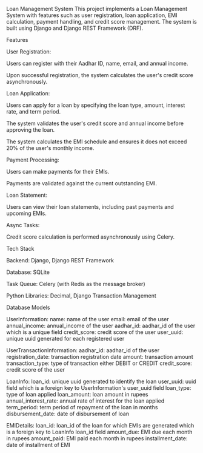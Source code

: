 Loan Management System
This project implements a Loan Management System with features such as user registration, loan application, EMI calculation, payment handling, and credit score management. The system is built using Django and Django REST Framework (DRF).

Features

User Registration:

Users can register with their Aadhar ID, name, email, and annual income.

Upon successful registration, the system calculates the user's credit score asynchronously.



Loan Application:

Users can apply for a loan by specifying the loan type, amount, interest rate, and term period.

The system validates the user's credit score and annual income before approving the loan.

The system calculates the EMI schedule and ensures it does not exceed 20% of the user's monthly income.



Payment Processing:

Users can make payments for their EMIs.

Payments are validated against the current outstanding EMI.



Loan Statement:

Users can view their loan statements, including past payments and upcoming EMIs.



Async Tasks:

Credit score calculation is performed asynchronously using Celery.



Tech Stack

Backend: Django, Django REST Framework

Database: SQLite 

Task Queue: Celery (with Redis as the message broker)

Python Libraries: Decimal, Django Transaction Management

Database Models

UserInformation:
name: name of the user
email: email of the user
annual_income: annual_income of the user
aadhar_id: aadhar_id of the user which is a unique field
credit_score: credit score of the user
user_uuid: unique uuid generated for each registered user

UserTransactionInformation:
aadhar_id: aadhar_id of the user
registration_date: transaction registration date
amount: transaction amount
transaction_type: type of transaction either DEBIT or CREDIT
credit_score: credit score of the user

LoanInfo:
loan_id: unique uuid generated to identify the loan
user_uuid: uuid field which is a foreign key to UserInformation's user_uuid field
loan_type: type of loan applied
loan_amount: loan amount in rupees
annual_interest_rate: annual rate of interest for the loan applied
term_period: term period of repayment of the loan in months
disbursement_date: date of disbursement of loan

EMIDetails:
loan_id: loan_id of the loan for which EMIs are generated which is a foreign key to LoanInfo loan_id field 
amount_due: EMI due each month in rupees
amount_paid: EMI paid each month in rupees
installment_date: date of installment of EMI


